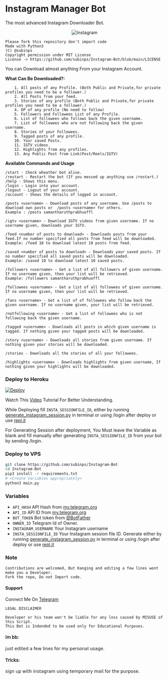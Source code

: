 # Instagram Manager Bot
The most advanced Instagram Downloader Bot.

<p align="center">
  <img src="https://sm.ign.com/ign_in/screenshot/default/ig-glyph001-74am_dp6a.jpg" alt="Instagram"/>
</p>

```
Please fork this repository don't import code
Made with Python3
(C) @subinps
Copyright permission under MIT License
License -> https://github.com/subinps/Instagram-Bot/blob/main/LICENSE
```


You can Download almost anything From your Instagram Account.

**What Can Be Downloaded?:**
```
    1. All posts of any Profile. (Both Public and Private,for private profiles you need to be a follower.)
    2. All Posts from your feed.
    3. Stories of any profile (Both Public and Private,for private profiles you need to be a follower.)
    4. DP of any profile (No need to follow)
    5. Followers and Followees List of any Profile.
    6. List of followees who follows back the given username.
    7. List of followees who are not following back the given username.
    8. Stories of your Followees.
    9. Tagged posts of any profile.
    10. Your saved Posts.
    11. IGTV videos.
    12. Highlights from any profiles.
    13. Any Public Post from Link(Post/Reels/IGTV)

```

**Available Commands and Usage**
```
/start - Check wheather bot alive.
/restart - Restart the bot (If you messed up anything use /restart.)
/help - Shows this menu.
/login - Login into your account.
/logout - Logout of your account.
/account - Shows the details of logged in account.

/posts <username> - Download posts of any username. Use /posts to download own posts or  /posts <username> for others.
Example : /posts samantharuthprabhuoffl

/igtv <username> - Download IGTV videos from given username. If no username given, downloads your IGTV.

/feed <number of posts to download> - Downloads posts from your feed.If no number specified all posts from feed will be downloaded.
Example: /feed 10 to download latest 10 posts from feed.

/saved <number of posts to download> - Downloads your saved posts. If no number specified all saved posts will be downloaded.
Example: /saved 10 to download latest 10 saved posts.

/followers <username> - Get a list of all followers of given username. If no username given, then your list will be retrieved.
Example: /followers samantharuthprabhuoffl

/followees <username> - Get a list of all followees of given username. If no username given, then your list will be retrieved.

/fans <username> - Get a list of of followees who follow back the given username. If no username given, your list will be retrieved.

/notfollowing <username> - Get a list of followees who is not following back the given username.

/tagged <username> - Downloads all posts in which given username is tagged. If nothing given your tagged posts will be downloaded.

/story <username> - Downloads all stories from given username. If nothing given your stories will be downloaded.

/stories - Downloads all the stories of all your followees.

/highlights <username> - Downloads highlights from given username, If nothing given your highlights will be downloaded.

```

### Deploy to Heroku
[![Deploy](https://www.herokucdn.com/deploy/button.svg)](https://heroku.com/deploy?template=https://github.com/im-bb/InstaSave-Bot)

Watch This [Video](https://youtu.be/aVkmoVPSOYI) Tutorial For Better Understanding.

While Deploying fill `INSTA_SESSIONFILE_ID`, either by running [generate_instagram_session.py](https://github.com/subinps/Instagram-Bot/blob/main/generate_instagram_session.py]) in terminal or using /login after deploy or use [repl.it](https://replit.com/@subinps/generateInstagramSession)

For Generating Session after deployment, You Must leave the Variable as blank and fill manually after generating `INSTA_SESSIONFILE_ID` from your bot by sending /login.


### Deploy to VPS

```sh
git clone https://github.com/subinps/Instagram-Bot
cd Instagram-Bot
pip3 install -r requirements.txt
# <Create Variables appropriately>
python3 main.py
```

### Variables

* `API_HASH` API Hash from [my.telegram.org](https://my.telegram.org/)
* `API_ID` API ID from [my.telegram.org](https://my.telegram.org/)
* `BOT_TOKEN` Bot token from [@BotFather](https://telegram.dog/BotFather)
* `OWNER_ID` Telegram Id of Owner.
* `INSTAGRAM_USERNAME` Your Instagram username
* `INSTA_SESSIONFILE_ID` Your Instagram session file ID. Generate either by running [generate_instagram_session.py](https://github.com/subinps/Instagram-Bot/blob/main/generate_instagram_session.py]) in terminal or using /login after deploy or use [repl.it](https://replit.com/@subinps/generateInstagramSession)


### Note

```
Contributions are welcomed, But Kanging and editing a few lines wont make you a Developer.
Fork the repo, Do not Import code.

```

#### Support

Connect Me On [Telegram](https://telegram.dog/subinps_bot)


```
LEGAL DISCLAIMER

Developer or his team won't be liable for any loss caused by MISUSE of this Script.
This Bot is Indended to be used only for Educational Purposes.

```
#### 𝗂𝗆 𝖻𝖻:
𝗃𝗎𝗌𝗍 𝖾𝖽𝗂𝗍𝖾𝖽 𝖺 𝖿𝖾𝗐 𝗅𝗂𝗇𝖾𝗌 𝖿𝗈𝗋 𝗆𝗒 𝗉𝖾𝗋𝗌𝗈𝗇𝖺𝗅 𝗎𝗌𝖺𝗀𝖾.
#### 𝖳𝗋𝗂𝖼𝗄𝗌:
𝗌𝗂𝗀𝗇 𝗎𝗉 𝗐𝗂𝗍𝗁 𝗂𝗇𝗌𝗍𝖺𝗀𝗋𝖺𝗆 𝗎𝗌𝗂𝗇𝗀 𝗍𝖾𝗆𝗉𝗈𝗋𝖺𝗋𝗒 𝗆𝖺𝗂𝗅 𝖿𝗈𝗋 𝗍𝗁𝖾 𝗉𝗎𝗋𝗉𝗈𝗌𝖾.

